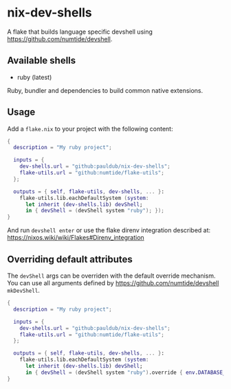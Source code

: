# nix-dev-shells

A flake that builds language specific devshell using https://github.com/numtide/devshell.

## Available shells

- ruby (latest) 

Ruby, bundler and dependencies to build common native extensions.

## Usage

Add a `flake.nix` to your project with the following content:

```nix
{
  description = "My ruby project";

  inputs = {
    dev-shells.url = "github:pauldub/nix-dev-shells";
    flake-utils.url = "github:numtide/flake-utils";
  };

  outputs = { self, flake-utils, dev-shells, ... }:
    flake-utils.lib.eachDefaultSystem (system:
      let inherit (dev-shells.lib) devShell;
      in { devShell = (devShell system "ruby"); });
}
```

And run `devshell enter` or use the flake direnv integration described at: https://nixos.wiki/wiki/Flakes#Direnv_integration

## Overriding default attributes

The `devShell` args can be overriden with the default override mechanism. You can use all arguments defined by https://github.com/numtide/devshell `mkDevShell`.

```nix
{
  description = "My ruby project";

  inputs = {
    dev-shells.url = "github:pauldub/nix-dev-shells";
    flake-utils.url = "github:numtide/flake-utils";
  };

  outputs = { self, flake-utils, dev-shells, ... }:
    flake-utils.lib.eachDefaultSystem (system:
      let inherit (dev-shells.lib) devShell;
      in { devShell = (devShell system "ruby").override { env.DATABASE_URL = "postgres:///my_ruby_project"; });
}
```
